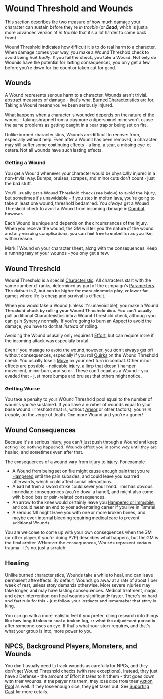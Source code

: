 # Wound Threshold and Wounds

This section describes the two measure of how much damage your character can sustain before they're *in trouble* (or ***Dead***, which is just a more advanced version of *in trouble* that it's a lot harder to come back from).

Wound Threshold indicates how difficult it is to do real harm to a character. When damage comes your way, you make a Wound Threshold check to avoid being hurt *badly*. If you fail the check, you take a Wound. Not only do Wounds have the potential for lasting consequences, you only get a few before you're down for the count or taken out for good.

## Wounds

A Wound represents serious harm to a character. Wounds aren't trivial, abstract measures of damage - that's what [Burned](Burn.md) [Characteristics](Characteristic.md) are for. Taking a Wound means you've been seriously injured.

What happens when a character is wounded depends on the nature of the wound - taking shrapnel from a claymore antipersonnel mine won't cause the same problems as getting caught in a bear trap or being set on fire.

Unlike burned characteristics, Wounds are difficult to recover from, especially without help. Even after a Wound has been removed, a character may still suffer some continuing effects - a limp, a scar, a missing eye, et cetera. Not all wounds have such lasting effects.

### Getting a Wound

You get a Wound whenever your character would be physically injured in a non-trivial way. Bumps, bruises, scrapes, and minor cuts don't count - just the bad stuff.

You'll usually get a Wound Threshold check (see below) to avoid the injury, but sometimes it's unavoidable - if you step in molten lava, you're going to take at least one wound, threshold bedamned. You *always* get a Wound Threshold check to avoid a Wound from incoming damage in [Combat](Combat.md), however.

Each Wound is unique and depends on the circumstances of the injury. When you receive the wound, the GM will tell you the nature of the wound and any ensuing complications; you can feel free to embellish as you like, within reason.

Mark 1 Wound on your character sheet, along with the consequences. Keep a running tally of your Wounds - you only get a few.

## Wound Threshold

Wound Threshold is a special [Characteristic](Characteristic.md). All characters start with the same number of ranks, determined as part of the campaign's [Paramerters](Parameters.md). The default is 3, but can be higher for more cinematic play, or lower for games where life is cheap and survival is difficult.

When you would take a Wound (unless it's unavoidable), you make a Wound Threshold check by rolling your Wound Threshold dice. You can't usually pull additional Characteristics into a Wound Threshold check, although you can gain [Synergy](Synergy.md) normally. If you're going to burn an [Aspect](Aspects.md) to avoid the damage, you have to do that *instead* of rolling.

Avoiding the Wound ususally only requires 1 [Effort](Effort.md), but can require more if the incoming attack was especially brutal.

Even if you manage to avoid the wound,however, you don't always get off without consequences, especially if you roll [Quirks](Quirks.md) on the Wound Threshold check. You usually lose a [Move](Combat.md) on your next turn in combat. Other minor effects are possible - noticable injury, a limp that doesn't hamper movement, minor burn, and so on. These don't count as a Wound - you evaded that - just more bumps and bruises that others might notice.

### Getting Worse

You take a penalty to your WOund Threshold pool equal to the number of wounds you've sustained. If you have a number of wounds equal to your base Wound Threshold (that is, without [Armor](Stuff.md) or other factors), you're *in trouble*, on the verge of death. One more Wound and you're a goner!

## Wound Consequences

Because it's a serious injury, you can't just push through a Wound and keep acting like nothing happened. Wounds affect you in some way until they are healed, and sometimes even after that.

The consequences of a wound vary from injury to injury. For example:

- A Wound from being set on fire might cause enough pain that you're [Hampered](Conditions.md) until the pain subsides, and could leave you scarred afterwards, which could affect social interactions.
- A bad hit from a sword strike could sever your hand. This has obvious immediate consequences (you're down a hand!), and might also come with blood loss or pain-related consequences.
- An arrow to the knee would certainly leave you [Hampered or Immobile](Conditions.md), and could mean an end to your adventuring career if you live in Tamriel.
- A serious fall might leave you with one or more broken bones, and maybe even internal bleeding requiring medical care to prevent additional Wounds.

You are welcome to come up with your own consequences when the GM (or other player, if you're doing PVP) describes what happens, but the GM is the final arbiter. WHatever the consequences, Wounds represent *serious* trauma - it's not just a scratch.

## Healing

Unlike burned characteristics, Wounds take a while to heal, and can leave permanent aftereffects. By default, Wounds go away at a rate of about 1 per week of rest, unless story demands otherwise. More severe injuries may take longer, and may have lasting consequences. Medical treatment, magic, and other intervention can heal wounds significantly faster. There's no hard and fast rule for this - just follow your instincts and rememeber that story is king.

You can go with a more realistic feel if you prefer, doing research into things like how long it takes to heal a broken leg, or what the adjustment period is after someone loses an eye. If that's what your story requires, and that's what your group is into, more power to you.

## NPCS, Background Players, Monsters, and Wounds

You don't usually need to track wounds as carefully for NPCs, and they don't get Wound Threshold checks (with rare exceptions). Instead, they just have a Defense - the amount of Effort it takes to hit them - that goes down with their Wounds. If the player hits them, they lose dice from their [Action Pool](ActionPool.md) as well. If they lose enough dice, they get taken out. See [Suporting Cast](SupportingCast.md) for more details.
